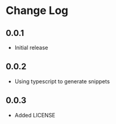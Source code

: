 # Change Log

## 0.0.1

- Initial release

## 0.0.2

- Using typescript to generate snippets

## 0.0.3

- Added LICENSE